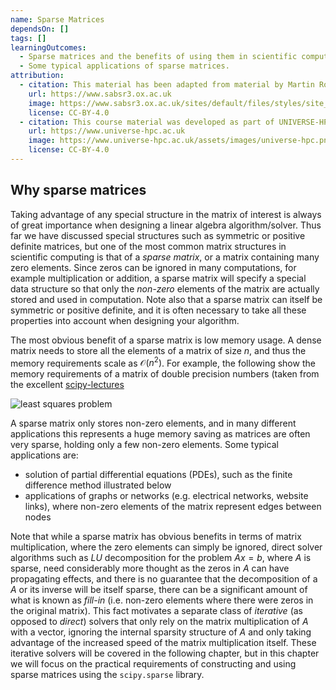 ```yaml
---
name: Sparse Matrices
dependsOn: []
tags: []
learningOutcomes:
  - Sparse matrices and the benefits of using them in scientific computing.
  - Some typical applications of sparse matrices.
attribution:
  - citation: This material has been adapted from material by Martin Robinson from the "Scientific Computing" module of the SABS R³ Center for Doctoral Training.
    url: https://www.sabsr3.ox.ac.uk
    image: https://www.sabsr3.ox.ac.uk/sites/default/files/styles/site_logo/public/styles/site_logo/public/sabsr3/site-logo/sabs_r3_cdt_logo_v3_111x109.png
    license: CC-BY-4.0
  - citation: This course material was developed as part of UNIVERSE-HPC, which is funded through the SPF ExCALIBUR programme under grant number EP/W035731/1
    url: https://www.universe-hpc.ac.uk
    image: https://www.universe-hpc.ac.uk/assets/images/universe-hpc.png
    license: CC-BY-4.0
---
```


## Why sparse matrices

Taking advantage of any special structure in the matrix of interest is always of great
importance when designing a linear algebra algorithm/solver. Thus far we have discussed
special structures such as symmetric or positive definite matrices, but one of the most
common matrix structures in scientific computing is that of a _sparse matrix_, or a
matrix containing many zero elements. Since zeros can be ignored in many computations,
for example multiplication or addition, a sparse matrix will specify a special data
structure so that only the _non-zero_ elements of the matrix are actually stored and
used in computation. Note also that a sparse matrix can itself be symmetric or positive
definite, and it is often necessary to take all these properties into account when
designing your algorithm.

The most obvious benefit of a sparse matrix is low memory usage. A dense matrix needs to
store all the elements of a matrix of size $n$, and thus the memory requirements scale
as $\mathcal{O}(n^2)$. For example, the following show the memory requirements of a
matrix of double precision numbers (taken from the excellent
[scipy-lectures](http://scipy-lectures.org/advanced/scipy_sparse/introduction.html#why-sparse-matrices)

![least squares problem](images/sparse_versus_dense.svg)

A sparse matrix only stores non-zero elements, and in many different applications this
represents a huge memory saving as matrices are often very sparse, holding only a few
non-zero elements. Some typical applications are:

- solution of partial differential equations (PDEs), such as the finite difference
  method illustrated below
- applications of graphs or networks (e.g. electrical networks, website links), where
  non-zero elements of the matrix represent edges between nodes

Note that while a sparse matrix has obvious benefits in terms of matrix multiplication,
where the zero elements can simply be ignored, direct solver algorithms such as $LU$
decomposition for the problem $Ax = b$, where $A$ is sparse, need considerably more
thought as the zeros in $A$ can have propagating effects, and there is no guarantee that
the decomposition of a $A$ or its inverse will be itself sparse, there can be a
significant amount of what is known as _fill-in_ (i.e. non-zero elements where there
were zeros in the original matrix). This fact motivates a separate class of _iterative_
(as opposed to _direct_) solvers that only rely on the matrix multiplication of $A$ with
a vector, ignoring the internal sparsity structure of $A$ and only taking advantage of
the increased speed of the matrix multiplication itself. These iterative solvers will be
covered in the following chapter, but in this chapter we will focus on the practical
requirements of constructing and using sparse matrices using the `scipy.sparse` library.
